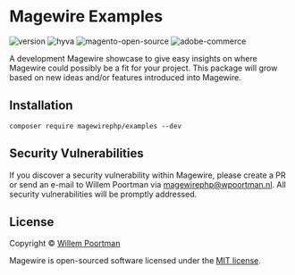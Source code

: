 # Magewire Examples
![version](https://img.shields.io/badge/Version-1.0.0--beta-blue)
![hyva](https://img.shields.io/badge/Hyva_Themes-Only-1abc9c)
![magento-open-source](https://img.shields.io/badge/Magento_Open_Source-2.4.x-orange)
![adobe-commerce](https://img.shields.io/badge/Adobe_Commerce-2.4.x-red)

A development Magewire showcase to give easy insights on where Magewire could possibly be a fit for your project. This
package will grow based on new ideas and/or features introduced into Magewire.

## Installation
```
composer require magewirephp/examples --dev
```

## Security Vulnerabilities
If you discover a security vulnerability within Magewire, please create a PR or send an e-mail to Willem Poortman via [magewirephp@wpoortman.nl](mailto:magewirephp@wpoortman.nl). All security vulnerabilities will be promptly addressed.

## License
Copyright © [Willem Poortman](https://github.com/wpoortman)

Magewire is open-sourced software licensed under the [MIT license](LICENSE.md).
